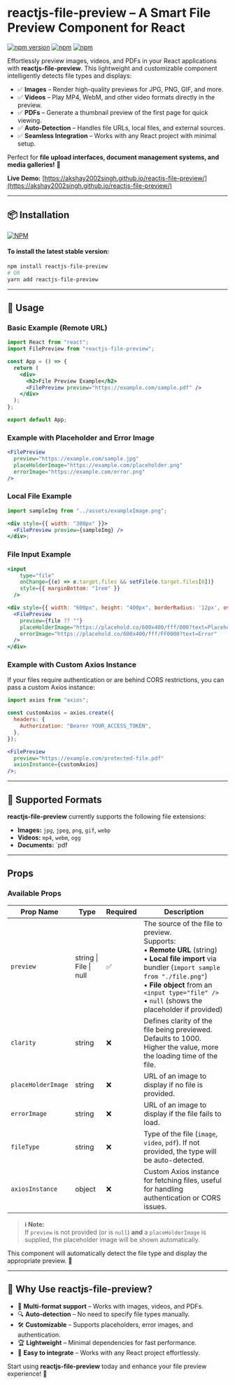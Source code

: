 # reactjs-file-preview – A Smart File Preview Component for React

[![npm version](https://badge.fury.io/js/reactjs-file-preview.svg)](https://badge.fury.io/js/reactjs-file-preview) [![npm](https://img.shields.io/npm/dw/reactjs-file-preview.svg?logo=npm)](https://www.npmjs.com/package/reactjs-file-preview) [![npm](https://img.shields.io/bundlephobia/minzip/reactjs-file-preview)](https://www.npmjs.com/package/reactjs-file-preview)

Effortlessly preview images, videos, and PDFs in your React applications with **reactjs-file-preview**. This lightweight and customizable component intelligently detects file types and displays:

- ✅ **Images** – Render high-quality previews for JPG, PNG, GIF, and more.
- ✅ **Videos** – Play MP4, WebM, and other video formats directly in the preview.
- ✅ **PDFs** – Generate a thumbnail preview of the first page for quick viewing.
- ✅ **Auto-Detection** – Handles file URLs, local files, and external sources.
- ✅ **Seamless Integration** – Works with any React project with minimal setup.

Perfect for **file upload interfaces, document management systems, and media galleries!** 🚀

**Live Demo:** [https://akshay2002singh.github.io/reactjs-file-preview/](https://akshay2002singh.github.io/reactjs-file-preview/)


---

## 📦 Installation

[![NPM](https://nodei.co/npm/reactjs-file-preview.png?compact=true)](https://nodei.co/npm/reactjs-file-preview/)

#### To install the latest stable version:

```sh
npm install reactjs-file-preview
# OR
yarn add reactjs-file-preview
```

---

## 🚀 Usage

### Basic Example (Remote URL)

```jsx
import React from "react";
import FilePreview from "reactjs-file-preview";

const App = () => {
  return (
    <div>
      <h2>File Preview Example</h2>
      <FilePreview preview="https://example.com/sample.pdf" />
    </div>
  );
};

export default App;
```

### Example with Placeholder and Error Image

```jsx
<FilePreview
  preview="https://example.com/sample.jpg"
  placeHolderImage="https://example.com/placeholder.png"
  errorImage="https://example.com/error.png"
/>
```

### Local File Example

```jsx
import sampleImg from "../assets/exampleImage.png";

<div style={{ width: "300px" }}>
  <FilePreview preview={sampleImg} />
</div>;
```

### File Input Example

```jsx
<input
    type="file"
    onChange={(e) => e.target.files && setFile(e.target.files[0])}
    style={{ marginBottom: "1rem" }}
  />

<div style={{ width: "600px", height: "400px", borderRadius: '12px', overflow:'hidden' }}>
  <FilePreview
    preview={file ?? ""}
    placeHolderImage="https://placehold.co/600x400/fff/000?text=Placeholder"
    errorImage="https://placehold.co/600x400/fff/FF0000?text=Error"
  />
</div>
```

### Example with Custom Axios Instance

If your files require authentication or are behind CORS restrictions, you can pass a custom Axios instance:

```jsx
import axios from "axios";

const customAxios = axios.create({
  headers: {
    Authorization: "Bearer YOUR_ACCESS_TOKEN",
  },
});

<FilePreview
  preview="https://example.com/protected-file.pdf"
  axiosInstance={customAxios}
/>;
```

---

## 📂 Supported Formats

**reactjs-file-preview** currently supports the following file extensions:

- **Images:** `jpg`, `jpeg`, `png`, `gif`, `webp`  
- **Videos:** `mp4`, `webm`, `ogg`  
- **Documents:** `pdf

---

## Props

### Available Props

| Prop Name          | Type   | Required | Description                                                                                                         |
| ------------------ | ------ | -------- | ------------------------------------------------------------------------------------------------------------------- |
| `preview`          | string \| File \| null | ✅       | The source of the file to preview. <br/>Supports: <br/>• **Remote URL** (string)<br/>• **Local file import** via bundler (`import sample from "./file.png"`) <br/>• **File object** from an `<input type="file" />`<br/>• `null` (shows the placeholder if provided)                                                                      |
| `clarity`          | string | ❌       | Defines clarity of the file being previewed. Defaults to 1000. Higher the value, more the loading time of the file. |
| `placeHolderImage` | string | ❌       | URL of an image to display if no file is provided.                                                                  |
| `errorImage`       | string | ❌       | URL of an image to display if the file fails to load.                                                               |
| `fileType`         | string | ❌       | Type of the file (`image`, `video`, `pdf`). If not provided, the type will be auto-detected.                        |
| `axiosInstance`    | object | ❌       | Custom Axios instance for fetching files, useful for handling authentication or CORS issues.                        |

> **ℹ️ Note:**  
> If `preview` is not provided (or is `null`) **and** a `placeHolderImage` is supplied, the placeholder image will be shown automatically.

This component will automatically detect the file type and display the appropriate preview. 🎉

---

## 🎯 Why Use reactjs-file-preview?

- 📂 **Multi-format support** – Works with images, videos, and PDFs.
- 🔍 **Auto-detection** – No need to specify file types manually.
- 🛠️ **Customizable** – Supports placeholders, error images, and authentication.
- 🏆 **Lightweight** – Minimal dependencies for fast performance.
- 🚀 **Easy to integrate** – Works with any React project effortlessly.

Start using **reactjs-file-preview** today and enhance your file preview experience! 🎉
